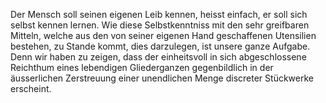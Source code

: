 Der Mensch soll seinen eigenen Leib kennen, heisst einfach, er soll
sich selbst kennen lernen. Wie diese Selbstkenntniss mit den sehr
greifbaren Mitteln, welche aus den von seiner eigenen Hand
geschaffenen Utensilien bestehen, zu Stande kommt, dies darzulegen,
ist unsere ganze Aufgabe. Denn wir haben zu zeigen, dass der
einheitsvoll in sich abgeschlossene Reichthum eines lebendigen
Gliederganzen gegenbildlich in der äusserlichen Zerstreuung einer
unendlichen Menge discreter Stückwerke erscheint.
